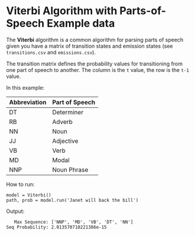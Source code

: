 # Viterbi Algorithm with Parts-of-Speech Example data

The __Viterbi__ algorithm is a common algorithm for parsing parts of speech given you have a matrix of transition states and emission states (see `transitions.csv` and `emissions.csv`).

The transition matrix defines the probability values for transitioning from one part of speech to another. The column is the `t` value, the row is the `t-1` value.

In this example:

 | Abbreviation | Part of Speech |
 |--------------|----------------|
 | DT | Determiner |
 | RB | Adverb |
 | NN | Noun |
 | JJ | Adjective |
 | VB | Verb | 
 | MD | Modal|
 | NNP | Noun Phrase |

How to run:
```
model = Viterbi()
path, prob = model.run('Janet will back the bill')
```
Output:
```
   Max Sequence: ['NNP', 'MD', 'VB', 'DT', 'NN']
Seq Probability: 2.013570710221386e-15
```
